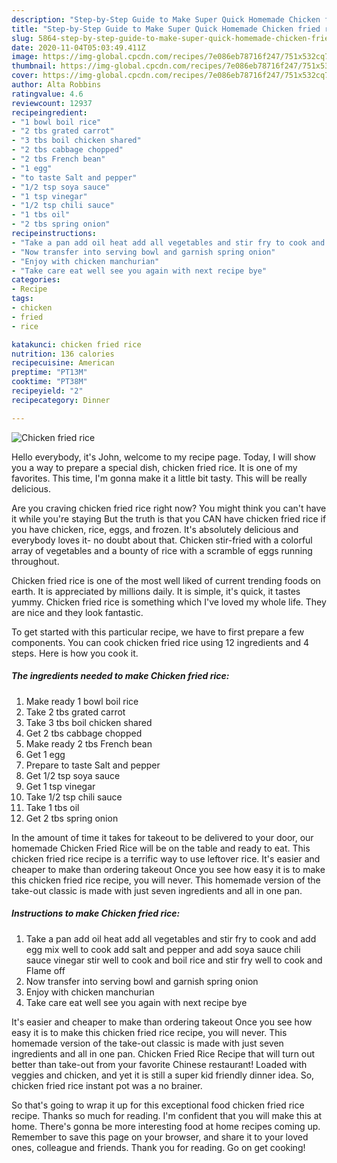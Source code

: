 ```yaml
---
description: "Step-by-Step Guide to Make Super Quick Homemade Chicken fried rice"
title: "Step-by-Step Guide to Make Super Quick Homemade Chicken fried rice"
slug: 5864-step-by-step-guide-to-make-super-quick-homemade-chicken-fried-rice
date: 2020-11-04T05:03:49.411Z
image: https://img-global.cpcdn.com/recipes/7e086eb78716f247/751x532cq70/chicken-fried-rice-recipe-main-photo.jpg
thumbnail: https://img-global.cpcdn.com/recipes/7e086eb78716f247/751x532cq70/chicken-fried-rice-recipe-main-photo.jpg
cover: https://img-global.cpcdn.com/recipes/7e086eb78716f247/751x532cq70/chicken-fried-rice-recipe-main-photo.jpg
author: Alta Robbins
ratingvalue: 4.6
reviewcount: 12937
recipeingredient:
- "1 bowl boil rice"
- "2 tbs grated carrot"
- "3 tbs boil chicken shared"
- "2 tbs cabbage chopped"
- "2 tbs French bean"
- "1 egg"
- "to taste Salt and pepper"
- "1/2 tsp soya sauce"
- "1 tsp vinegar"
- "1/2 tsp chili sauce"
- "1 tbs oil"
- "2 tbs spring onion"
recipeinstructions:
- "Take a pan add oil heat add all vegetables and stir fry to cook and add egg mix well to cook add salt and pepper and add soya sauce chili sauce vinegar stir well to cook and boil rice and stir fry well to cook and Flame off"
- "Now transfer into serving bowl and garnish spring onion"
- "Enjoy with chicken manchurian"
- "Take care eat well see you again with next recipe bye"
categories:
- Recipe
tags:
- chicken
- fried
- rice

katakunci: chicken fried rice 
nutrition: 136 calories
recipecuisine: American
preptime: "PT13M"
cooktime: "PT38M"
recipeyield: "2"
recipecategory: Dinner

---
```



![Chicken fried rice](https://img-global.cpcdn.com/recipes/7e086eb78716f247/751x532cq70/chicken-fried-rice-recipe-main-photo.jpg)

Hello everybody, it's John, welcome to my recipe page. Today, I will show you a way to prepare a special dish, chicken fried rice. It is one of my favorites. This time, I'm gonna make it a little bit tasty. This will be really delicious.

Are you craving chicken fried rice right now? You might think you can&#39;t have it while you&#39;re staying But the truth is that you CAN have chicken fried rice if you have chicken, rice, eggs, and frozen. It&#39;s absolutely delicious and everybody loves it- no doubt about that. Chicken stir-fried with a colorful array of vegetables and a bounty of rice with a scramble of eggs running throughout.

Chicken fried rice is one of the most well liked of current trending foods on earth. It is appreciated by millions daily. It is simple, it's quick, it tastes yummy. Chicken fried rice is something which I've loved my whole life. They are nice and they look fantastic.


To get started with this particular recipe, we have to first prepare a few components. You can cook chicken fried rice using 12 ingredients and 4 steps. Here is how you cook it.

<!--inarticleads1-->

##### The ingredients needed to make Chicken fried rice:

1. Make ready 1 bowl boil rice
1. Take 2 tbs grated carrot
1. Take 3 tbs boil chicken shared
1. Get 2 tbs cabbage chopped
1. Make ready 2 tbs French bean
1. Get 1 egg
1. Prepare to taste Salt and pepper
1. Get 1/2 tsp soya sauce
1. Get 1 tsp vinegar
1. Take 1/2 tsp chili sauce
1. Take 1 tbs oil
1. Get 2 tbs spring onion


In the amount of time it takes for takeout to be delivered to your door, our homemade Chicken Fried Rice will be on the table and ready to eat. This chicken fried rice recipe is a terrific way to use leftover rice. It&#39;s easier and cheaper to make than ordering takeout Once you see how easy it is to make this chicken fried rice recipe, you will never. This homemade version of the take-out classic is made with just seven ingredients and all in one pan. 

<!--inarticleads2-->

##### Instructions to make Chicken fried rice:

1. Take a pan add oil heat add all vegetables and stir fry to cook and add egg mix well to cook add salt and pepper and add soya sauce chili sauce vinegar stir well to cook and boil rice and stir fry well to cook and Flame off
1. Now transfer into serving bowl and garnish spring onion
1. Enjoy with chicken manchurian
1. Take care eat well see you again with next recipe bye


It&#39;s easier and cheaper to make than ordering takeout Once you see how easy it is to make this chicken fried rice recipe, you will never. This homemade version of the take-out classic is made with just seven ingredients and all in one pan. Chicken Fried Rice Recipe that will turn out better than take-out from your favorite Chinese restaurant! Loaded with veggies and chicken, and yet it is still a super kid friendly dinner idea. So, chicken fried rice instant pot was a no brainer. 

So that's going to wrap it up for this exceptional food chicken fried rice recipe. Thanks so much for reading. I'm confident that you will make this at home. There's gonna be more interesting food at home recipes coming up. Remember to save this page on your browser, and share it to your loved ones, colleague and friends. Thank you for reading. Go on get cooking!
